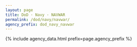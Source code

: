 ```yaml
---
layout: page
title: DoD · Navy · NAVWAR
permalink: /dod/navy/navwar/
agency_prefix: dod_navy_navwar
---
```


<!-- Tell app.js which files to load -->
<script>window.__AGENCY_PREFIX__ = 'dod_navy_navwar';</script>
{% include agency_data.html prefix=page.agency_prefix %}
